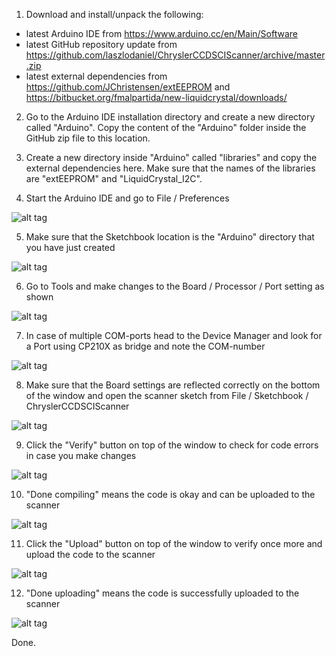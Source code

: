 1. Download and install/unpack the following:
* latest Arduino IDE from https://www.arduino.cc/en/Main/Software
* latest GitHub repository update from https://github.com/laszlodaniel/ChryslerCCDSCIScanner/archive/master.zip
* latest external dependencies from https://github.com/JChristensen/extEEPROM and https://bitbucket.org/fmalpartida/new-liquidcrystal/downloads/

2. Go to the Arduino IDE installation directory and create a new directory called "Arduino". Copy the content of the "Arduino" folder inside the GitHub zip file to this location.

3. Create a new directory inside "Arduino" called "libraries" and copy the external dependencies here. Make sure that the names of the libraries are "extEEPROM" and "LiquidCrystal_I2C".

4. Start the Arduino IDE and go to File / Preferences

![alt tag](https://raw.githubusercontent.com/laszlodaniel/ChryslerCCDSCIScanner/master/Arduino/GettingStarted/arduino_setup_01.png)

5. Make sure that the Sketchbook location is the "Arduino" directory that you have just created

![alt tag](https://raw.githubusercontent.com/laszlodaniel/ChryslerCCDSCIScanner/master/Arduino/GettingStarted/arduino_setup_02.png)

6. Go to Tools and make changes to the Board / Processor / Port setting as shown

![alt tag](https://raw.githubusercontent.com/laszlodaniel/ChryslerCCDSCIScanner/master/Arduino/GettingStarted/arduino_setup_03.png)

7. In case of multiple COM-ports head to the Device Manager and look for a Port using CP210X as bridge and note the COM-number

![alt tag](https://raw.githubusercontent.com/laszlodaniel/ChryslerCCDSCIScanner/master/Arduino/GettingStarted/arduino_setup_04.png)

8. Make sure that the Board settings are reflected correctly on the bottom of the window and open the scanner sketch from File / Sketchbook / ChryslerCCDSCIScanner

![alt tag](https://raw.githubusercontent.com/laszlodaniel/ChryslerCCDSCIScanner/master/Arduino/GettingStarted/arduino_setup_05.png)

9. Click the "Verify" button on top of the window to check for code errors in case you make changes

![alt tag](https://raw.githubusercontent.com/laszlodaniel/ChryslerCCDSCIScanner/master/Arduino/GettingStarted/arduino_setup_06.png)

10. "Done compiling" means the code is okay and can be uploaded to the scanner

![alt tag](https://raw.githubusercontent.com/laszlodaniel/ChryslerCCDSCIScanner/master/Arduino/GettingStarted/arduino_setup_07.png)

11. Click the "Upload" button on top of the window to verify once more and upload the code to the scanner

![alt tag](https://raw.githubusercontent.com/laszlodaniel/ChryslerCCDSCIScanner/master/Arduino/GettingStarted/arduino_setup_08.png)

12. "Done uploading" means the code is successfully uploaded to the scanner

![alt tag](https://raw.githubusercontent.com/laszlodaniel/ChryslerCCDSCIScanner/master/Arduino/GettingStarted/arduino_setup_09.png)

Done.